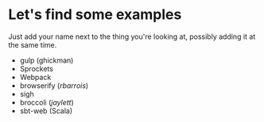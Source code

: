 # Let's find some examples

Just add your name next to the thing you're looking at, possibly adding it at the same time.

 * gulp (ghickman)
 * Sprockets
 * Webpack
 * browserify (*rbarrois*)
 * sigh
 * broccoli (*jaylett*)
 * sbt-web (Scala)
